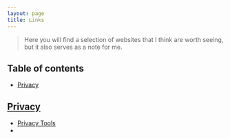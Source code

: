 ```yaml
---
layout: page
title: Links
---
```


> Here you will find a selection of websites that I think are worth seeing, but it also serves as a note for me.

## Table of contents
- [Privacy](#Privacy)

## [Privacy](#Privacy)
- [Privacy Tools](https://www.privacytools.io/)
- 
